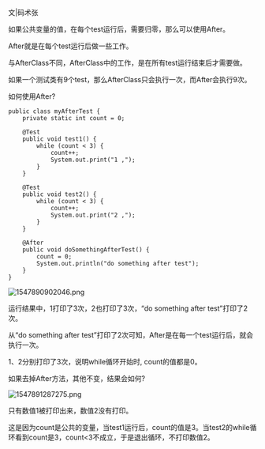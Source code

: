 文|码术张

如果公共变量的值，在每个test运行后，需要归零，那么可以使用After。

After就是在每个test运行后做一些工作。

与AfterClass不同，AfterClass中的工作，是在所有test运行结束后才需要做。

如果一个测试类有9个test，那么AfterClass只会执行一次，而After会执行9次。

如何使用After?

```
public class myAfterTest {
    private static int count = 0;

    @Test
    public void test1() {
        while (count < 3) {
            count++;
            System.out.print("1 ,");
        }
    }

    @Test
    public void test2() {
        while (count < 3) {
            count++;
            System.out.print("2 ,");
        }
    }
    
    @After
    public void doSomethingAfterTest() {
        count = 0;
        System.out.println("do something after test");
    } 
}
```

![1547890902046.png](https://upload-images.jianshu.io/upload_images/8093186-adc71df733daef8b.png?imageMogr2/auto-orient/strip%7CimageView2/2/w/1240)


运行结果中，1打印了3次，2也打印了3次，“do something after test”打印了2次。

从“do something after test”打印了2次可知，After是在每一个test运行后，就会执行一次。

1、2分别打印了3次，说明while循环开始时, count的值都是0。

如果去掉After方法，其他不变，结果会如何?

![1547891287275.png](https://upload-images.jianshu.io/upload_images/8093186-7ecd65e76615d50d.png?imageMogr2/auto-orient/strip%7CimageView2/2/w/1240)


只有数值1被打印出来，数值2没有打印。

这是因为count是公共的变量，当test1运行后，count的值是3。当test2的while循环看到count是3，count<3不成立，于是退出循环，不打印数值2。



